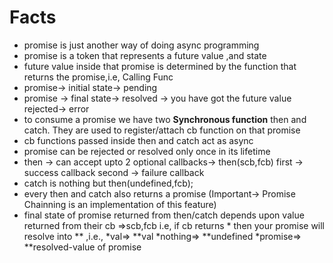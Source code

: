 # Facts
* promise is just another way of doing async programming
* promise is a token that represents a future value ,and state 
* future value inside that promise is determined by the function that returns the promise,i.e, Calling Func
* promise-> initial state-> pending
* promise -> 
        final state-> 
            resolved -> you have got the future value
            rejected-> error
* to consume  a promise we have two **Synchronous function**
then and catch. They are used to register/attach cb function on that promise
* cb functions passed inside then and catch act as async
*  promise can be rejected or resolved only once in its lifetime 
*  then -> can accept upto 2 optional callbacks->  then(scb,fcb)
                    first -> success callback
                    second -> failure callback
* catch is nothing but  then(undefined,fcb); 
* every then and catch also returns a promise (Important-> Promise Chainning is an implementation of this feature)
* final state of promise returned from then/catch depends upon value returned from their cb =>scb,fcb i.e,
 if cb returns * then your promise will resolve into ** ,i.e.,
    *val=> **val 
    *nothing=> **undefined 
    *promise=> **resolved-value of promise 
